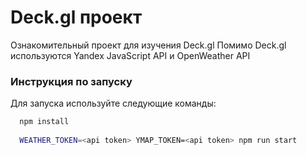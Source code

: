 # Deck.gl проект
Ознакомительный проект для изучения Deck.gl
Помимо Deck.gl используются Yandex JavaScript API и OpenWeather API

### Инструкция по запуску

Для запуска используйте следующие команды:

```bash
  npm install
  
  WEATHER_TOKEN=<api token> YMAP_TOKEN=<api token> npm run start
```